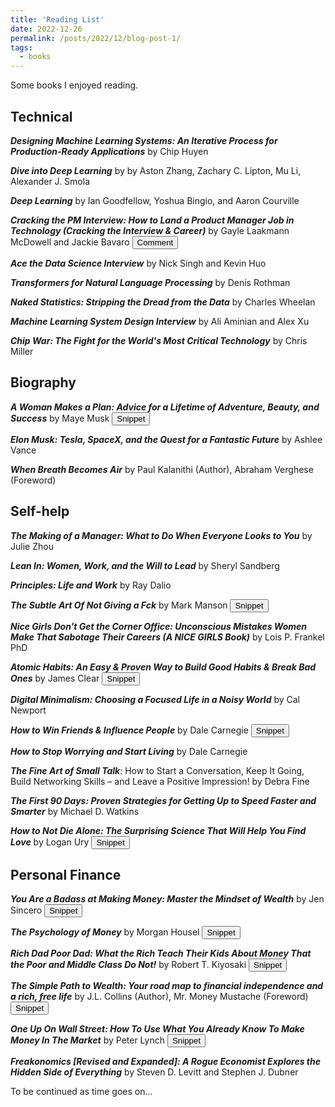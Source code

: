 ```yaml
---
title: 'Reading List'
date: 2022-12-26
permalink: /posts/2022/12/blog-post-1/
tags:
  - books
---
```


<style>
.mycomment {
  width: 100%;
  padding: 25px;
  background-color: #FFFAF0;
  font-size: 1em;
  box-sizing: border-box;
  margin-bottom: 20px;
}

.snippet {
  width: 100%;
  padding: 25px;
  background-color: #FFFAF0;
  font-size: 1em;
  box-sizing: border-box;
  margin-bottom: 20px;
  font-family: Papyrus;
}

.hidden {
  display: none;
}
</style>


Some books I enjoyed reading.

Technical
------
***Designing Machine Learning Systems: An Iterative Process for Production-Ready Applications*** by Chip Huyen

***Dive into Deep Learning*** by by Aston Zhang, Zachary C. Lipton, Mu Li, Alexander J. Smola

***Deep Learning*** by Ian Goodfellow, Yoshua Bingio, and Aaron Courville

***Cracking the PM Interview: How to Land a Product Manager Job in Technology (Cracking the Interview & Career)*** by Gayle Laakmann McDowell and Jackie Bavaro <button onclick="myFunction('glm')">Comment</button>

<div id="glm" class="hidden">
<p class="mycomment">I find the best instructions for behavior questions in this book.</p>
</div>

***Ace the Data Science Interview*** by Nick Singh and Kevin Huo

***Transformers for Natural Language Processing*** by Denis Rothman

***Naked Statistics: Stripping the Dread from the Data*** by Charles Wheelan

***Machine Learning System Design Interview*** by Ali Aminian and Alex Xu

***Chip War: The Fight for the World's Most Critical Technology*** by Chris Miller

Biography
------
***A Woman Makes a Plan: Advice for a Lifetime of Adventure, Beauty, and Success*** by Maye Musk <button onclick="myFunction('mm')">Snippet</button>
<div id="mm" class="hidden">
<p class="snippet">You don't always have to follow what is expected of you. You can go your own way. I learned this lesson as a child and have used it in adulthood. After I got my dietetics degree and fell pregnant, I couldn't go looking for a job, so I started my private practice. this was frowned upon by my colleagues, as they said I should spend at least five years in a hospital before I start my own practice. I didn't have that option, and I really enjoyed heloing people eat better. That would be the reason I could move around the world and start my nutrition practice all over again, again, and again. Moving is hell, but I guess I'm always willing to try something that could be fun or exciting. <br><br>
If you are doing the same thing ever day of your life, staying in the same job, living in the same place, and you are happy, you can stay that way. <br><br>
If you are restless or unhappy, and want to make a change, start researching what you can do, where you can live, and what job would be the most satisfying for you. Learning about new places and mixing with new people can broaden your mind and make you happier.
</p>
</div>

***Elon Musk: Tesla, SpaceX, and the Quest for a Fantastic Future*** by Ashlee Vance

***When Breath Becomes Air*** by Paul Kalanithi (Author), Abraham Verghese (Foreword)


Self-help
------
***The Making of a Manager: What to Do When Everyone Looks to You*** by Julie Zhou

***Lean In: Women, Work, and the Will to Lead*** by Sheryl Sandberg

***Principles: Life and Work*** by Ray Dalio

***The Subtle Art Of Not Giving a Fck*** by Mark Manson <button onclick="myFunction('mm_2')">Snippet</button>

<div id="mm_2" class="hidden">
<p class="snippet">What determines your success isn't, "What do you want to enjoy?" The relevant question is, "What pain do you want to sustain?" The path to happiness is a path full of shitheaps and shame.</p>
<p class="snippet">See: it's a never-ending upward spiral. And if you think at any point you're allowed to stop climbing, I'm afraid you're missing the point. Because the joy is in the climb itself.</p>
</div>

***Nice Girls Don't Get the Corner Office: Unconscious Mistakes Women Make That Sabotage Their Careers (A NICE GIRLS Book)*** by Lois P. Frankel PhD

***Atomic Habits: An Easy & Proven Way to Build Good Habits & Break Bad Ones*** by James Clear <button onclick="myFunction('jc')">Snippet</button>

<div id="jc" class="hidden">
<p class="snippet">Variable rewards or not, no habit will stay interesting forever. At some pointsm everyone faces the same challenge on the journey of self-improvement: you have to fall in love with the boredom.</p>
</div>

***Digital Minimalism: Choosing a Focused Life in a Noisy World*** by Cal Newport

***How to Win Friends & Influence People*** by Dale Carnegie <button onclick="myFunction('dc')">Snippet</button>

<div id="dc" class="hidden">
<p class="snippet">..., after years of observation and experience, that the highest-paid personnel in engineering are frequently not those who know the most about engineering... But the person who has technical knowledge <em>plus</em> the ability to express ideas, to assume leadership, and to arouse enthusiasm among people--that person is headed for higher earning power.</p>
</div>

***How to Stop Worrying and Start Living*** by Dale Carnegie

***The Fine Art of Small Talk***: How to Start a Conversation, Keep It Going, Build Networking Skills – and Leave a Positive Impression! by Debra Fine

***The First 90 Days: Proven Strategies for Getting Up to Speed Faster and Smarter*** by Michael D. Watkins

***How to Not Die Alone: The Surprising Science That Will Help You Find Love*** by Logan Ury <button onclick="myFunction('lu')">Snippet</button>

<div id="lu" class="hidden">
<p class="snippet">Superficial qualities like looks and money matter less for long-term relationship success than people think they do because lust fades and people adapt to their circumstances. The same goes for shared hobbies and similar personalities.<br><br>
A great long-term partner is loyal, kind, and emotionally stable, a person with whom you can grow, make hard decisions, and fight constructively. <br><br>
In the end, a relationship is about what happens when the two of you come together. Focus on the side of you this person brings out, because that's who you'll be whenever you're with them.
</p>
</div>


Personal Finance
------

***You Are a Badass at Making Money: Master the Mindset of Wealth*** by Jen Sincero <button onclick="myFunction('js')">Snippet</button>

<div id="js" class="hidden">
<p class="snippet">A healthy desire for wealth is not greed, it's a desire for life.</p>
</div>

***The Psychology of Money*** by Morgan Housel <button onclick="myFunction('mh')">Snippet</button>

<div id="mh" class="hidden">
<p class="snippet">Some people are born into families that encourage educations; others are against it. some are born into flourishing economies encouraging of entrepreneurship; others are born into war and destitution. I want you to be successful, and I want you to earn it. But realize that not all success is due to hard work, and not all poverty is due to laziness. Keep this in mind when judging people, including yourself.</p>
</div>

***Rich Dad Poor Dad: What the Rich Teach Their Kids About Money That the Poor and Middle Class Do Not!*** by Robert T. Kiyosaki <button onclick="myFunction('rtk')">Snippet</button>

<div id="rtk" class="hidden">
<p class="snippet">Life pushes all of us around. Some give up. Others fight. A few learn the lesson and move on. They welcome life pushing them around. To these few people, it means they need and want to learn something. They learn and move on. Most quit, and a few like you fight.</p>
<p class="snippet">The world pushes people around not because other people are bullies, but because the individual lacks internal controls and discipline. People who lack internal fortitude often becomes victims of those who have self discipline.</p>
<p class="snippet">The three most important management skills necessary to start your own business are: 1. Management of cash flow. 2. Management of people. 3. Management of personal time.</p>
</div>

***The Simple Path to Wealth: Your road map to financial independence and a rich, free life*** by J.L. Collins (Author), Mr. Money Mustache (Foreword) <button onclick="myFunction('jlc')">Snippet</button>

<div id="jlc" class="hidden">
<p class="snippet">Money can buy many things, but nothing more valuable than your freedom.</p>
</div>

***One Up On Wall Street: How To Use What You Already Know To Make Money In The Market*** by Peter Lynch <button onclick="myFunction('pl')">Snippet</button>

<div id="pl" class="hidden">
<p class="snippet">It's also important to be able to make decisions without complete or perfect information. Things are almost never clear on Wall Street, or when they are, then it's too late to profit from them. The scientific mind that needs to know all the data will be thwarted here.</p>
<p class="snippet">When E.F. Hutton talks, everybody is supposed to be listening, but that's just the problem. Everybody ought to be trying to fall asleep. When it comes to predicting the market, the important skill here is not listening, it's snoring. The trick is not to learn to trust your gut feelings, but rather to discipline yourself to ignore them. Stand by your stocks as long as the fundamental story of the company hasn't changed.</p>
</div>

***Freakonomics [Revised and Expanded]: A Rogue Economist Explores the Hidden Side of Everything*** by Steven D. Levitt and Stephen J. Dubner

To be continued as time goes on...

<script>
function myFunction(elementId) {
  var element = document.getElementById(elementId);
  element.classList.toggle("toggletext");
  element.classList.toggle("hidden");
}
</script>